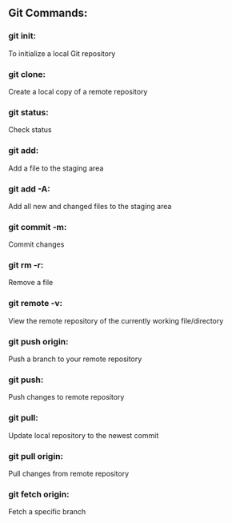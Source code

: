 ## Git Commands: 
### git init:
To initialize a local Git repository

### git clone:
Create a local copy of a remote repository

### git status:
Check status

### git add:
Add a file to the staging area

### git add -A:
Add all new and changed files  to the staging area

### git commit -m:
Commit changes

### git rm -r:
Remove a file

### git remote -v:
View the remote repository of the currently working file/directory

### git push origin:
Push a branch to your remote repository

### git push:
Push changes to remote repository

### git pull:
Update local repository to the newest commit

### git pull origin:
Pull changes from remote repository

### git fetch origin:
Fetch a specific branch
